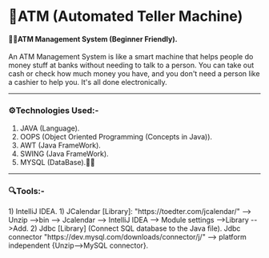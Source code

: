 # 🏧ATM (Automated Teller Machine)

<h4>🧑‍💼ATM Management System (Beginner Friendly).</h4>

  An ATM Management System is like a smart machine that helps people do money stuff at banks without needing to
  talk to a person. You can take out cash or check how much money you have, and you don't need a person like a cashier to help you. It's all done 
  electronically.
  <hr>
 
<h3>⚙️Technologies Used:-</h3>
  
 1) JAVA (Language).
 2) OOPS (Object Oriented Programming (Concepts in Java)).
 3) AWT (Java FrameWork).
 4) SWING (Java FrameWork).
 5) MYSQL (DataBase).😶‍🌫️
  <hr>

<h3>🔍Tools:-</h3>
1) IntelliJ IDEA.
1) JCalendar [Library]:  "https://toedter.com/jcalendar/" --> Unzip -->bin --> Jcalendar --> IntelliJ IDEA --> Module settings -->Library -->Add.
2) Jdbc [Library] (Connect SQL database to the Java file). Jdbc connector "https://dev.mysql.com/downloads/connector/j/" --> platform independent
   {Unzip-->MySQL connector}.
